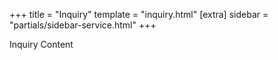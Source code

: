 +++
title = "Inquiry"
template = "inquiry.html"
[extra]
sidebar = "partials/sidebar-service.html"
+++

Inquiry Content
